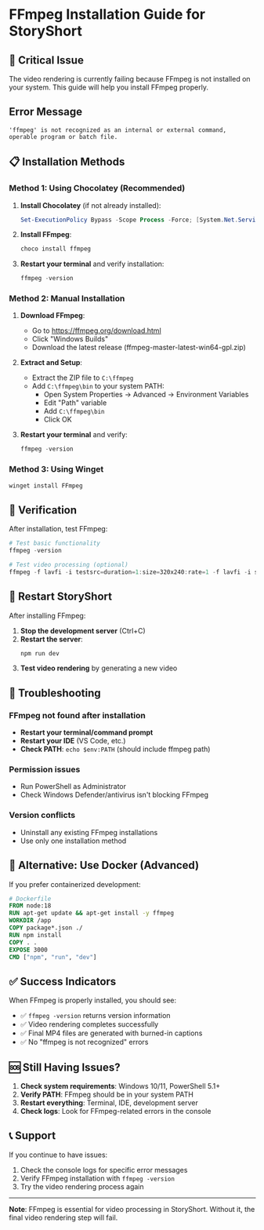# FFmpeg Installation Guide for StoryShort

## 🚨 Critical Issue
The video rendering is currently failing because FFmpeg is not installed on your system. This guide will help you install FFmpeg properly.

## Error Message
```
'ffmpeg' is not recognized as an internal or external command, operable program or batch file.
```

## 📋 Installation Methods

### Method 1: Using Chocolatey (Recommended)

1. **Install Chocolatey** (if not already installed):
   ```powershell
   Set-ExecutionPolicy Bypass -Scope Process -Force; [System.Net.ServicePointManager]::SecurityProtocol = [System.Net.ServicePointManager]::SecurityProtocol -bor 3072; iex ((New-Object System.Net.WebClient).DownloadString('https://community.chocolatey.org/install.ps1'))
   ```

2. **Install FFmpeg**:
   ```powershell
   choco install ffmpeg
   ```

3. **Restart your terminal** and verify installation:
   ```powershell
   ffmpeg -version
   ```

### Method 2: Manual Installation

1. **Download FFmpeg**:
   - Go to https://ffmpeg.org/download.html
   - Click "Windows Builds" 
   - Download the latest release (ffmpeg-master-latest-win64-gpl.zip)

2. **Extract and Setup**:
   - Extract the ZIP file to `C:\ffmpeg`
   - Add `C:\ffmpeg\bin` to your system PATH:
     - Open System Properties → Advanced → Environment Variables
     - Edit "Path" variable
     - Add `C:\ffmpeg\bin`
     - Click OK

3. **Restart your terminal** and verify:
   ```powershell
   ffmpeg -version
   ```

### Method 3: Using Winget

```powershell
winget install FFmpeg
```

## 🔧 Verification

After installation, test FFmpeg:

```powershell
# Test basic functionality
ffmpeg -version

# Test video processing (optional)
ffmpeg -f lavfi -i testsrc=duration=1:size=320x240:rate=1 -f lavfi -i sine=frequency=1000:duration=1 -c:v libx264 -c:a aac test.mp4
```

## 🚀 Restart StoryShort

After installing FFmpeg:

1. **Stop the development server** (Ctrl+C)
2. **Restart the server**:
   ```powershell
   npm run dev
   ```
3. **Test video rendering** by generating a new video

## 🐛 Troubleshooting

### FFmpeg not found after installation
- **Restart your terminal/command prompt**
- **Restart your IDE** (VS Code, etc.)
- **Check PATH**: `echo $env:PATH` (should include ffmpeg path)

### Permission issues
- Run PowerShell as Administrator
- Check Windows Defender/antivirus isn't blocking FFmpeg

### Version conflicts
- Uninstall any existing FFmpeg installations
- Use only one installation method

## 📝 Alternative: Use Docker (Advanced)

If you prefer containerized development:

```dockerfile
# Dockerfile
FROM node:18
RUN apt-get update && apt-get install -y ffmpeg
WORKDIR /app
COPY package*.json ./
RUN npm install
COPY . .
EXPOSE 3000
CMD ["npm", "run", "dev"]
```

## ✅ Success Indicators

When FFmpeg is properly installed, you should see:
- ✅ `ffmpeg -version` returns version information
- ✅ Video rendering completes successfully
- ✅ Final MP4 files are generated with burned-in captions
- ✅ No "ffmpeg is not recognized" errors

## 🆘 Still Having Issues?

1. **Check system requirements**: Windows 10/11, PowerShell 5.1+
2. **Verify PATH**: FFmpeg should be in your system PATH
3. **Restart everything**: Terminal, IDE, development server
4. **Check logs**: Look for FFmpeg-related errors in the console

## 📞 Support

If you continue to have issues:
1. Check the console logs for specific error messages
2. Verify FFmpeg installation with `ffmpeg -version`
3. Try the video rendering process again

---

**Note**: FFmpeg is essential for video processing in StoryShort. Without it, the final video rendering step will fail. 